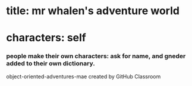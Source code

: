 # title: mr whalen's adventure world
# characters: self
### people make their own characters: ask for name, and gneder added to their own dictionary.

object-oriented-adventures-mae created by GitHub Classroom

